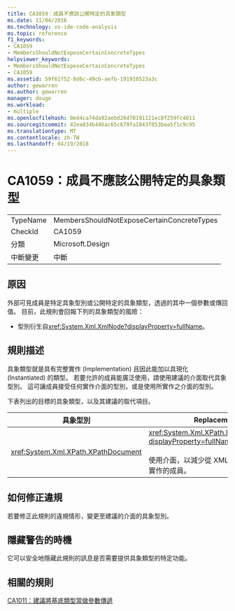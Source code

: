 ```yaml
---
title: CA1059：成員不應該公開特定的具象類型
ms.date: 11/04/2016
ms.technology: vs-ide-code-analysis
ms.topic: reference
f1_keywords:
- CA1059
- MembersShouldNotExposeCertainConcreteTypes
helpviewer_keywords:
- MembersShouldNotExposeCertainConcreteTypes
- CA1059
ms.assetid: 59f61f52-8d6c-49cb-aefb-191910523a3c
author: gewarren
ms.author: gewarren
manager: douge
ms.workload:
- multiple
ms.openlocfilehash: 0ed4ca74da92aebd26d70191121ec8f259fc4011
ms.sourcegitcommit: 42ea834b446ac65c679fa1043f853bea5f1c9c95
ms.translationtype: MT
ms.contentlocale: zh-TW
ms.lasthandoff: 04/19/2018
---
```

# <a name="ca1059-members-should-not-expose-certain-concrete-types"></a>CA1059：成員不應該公開特定的具象類型
|||
|-|-|
|TypeName|MembersShouldNotExposeCertainConcreteTypes|
|CheckId|CA1059|
|分類|Microsoft.Design|
|中斷變更|中斷|

## <a name="cause"></a>原因
 外部可見成員是特定具象型別或公開特定的具象類型，透過的其中一個參數或傳回值。 目前，此規則會回報下列的具象類型的風險：

-   型別衍生自<xref:System.Xml.XmlNode?displayProperty=fullName>。

## <a name="rule-description"></a>規則描述
 具象類型就是具有完整實作 (Implementation) 且因此能加以具現化 (Instantiated) 的類型。 若要允許的成員能廣泛使用，請使用建議的介面取代具象型別。 這可讓成員接受任何實作介面的型別，或是使用所實作之介面的型別。

 下表列出的目標的具象類型，以及其建議的取代項目。

|具象型別|Replacement|
|-------------------|-----------------|
|<xref:System.Xml.XPath.XPathDocument>|<xref:System.Xml.XPath.IXPathNavigable?displayProperty=fullName>.<br /><br /> 使用介面，以減少從 XML 資料來源的特定實作的成員。|

## <a name="how-to-fix-violations"></a>如何修正違規
 若要修正此規則的違規情形，變更至建議的介面的具象型別。

## <a name="when-to-suppress-warnings"></a>隱藏警告的時機
 它可以安全地隱藏此規則的訊息是否需要提供具象類型的特定功能。

## <a name="related-rules"></a>相關的規則
 [CA1011：建議將基底類型當做參數傳遞](../code-quality/ca1011-consider-passing-base-types-as-parameters.md)